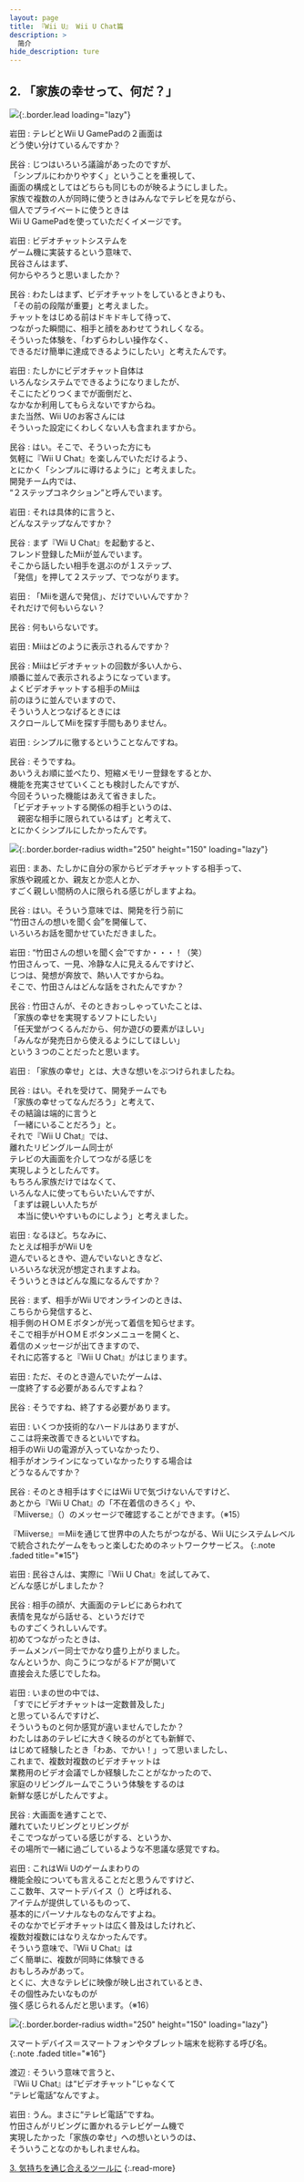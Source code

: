 ```yaml
---
layout: page
title: 『Wii U』 Wii U Chat篇
description: >
  简介
hide_description: ture
---
```


## 2. 「家族の幸せって、何だ？」

![](/interviews/jp/wiiu/hardware/vol6/img/mainvisual2.jpg){:.border.lead loading="lazy"}



岩田
: テレビとWii U GamePadの２画面は<br>どう使い分けているんですか？

民谷
: じつはいろいろ議論があったのですが、<br>「シンプルにわかりやすく」ということを重視して、<br>画面の構成としてはどちらも同じものが映るようにしました。<br>家族で複数の人が同時に使うときはみんなでテレビを見ながら、<br>個人でプライベートに使うときは<br>Wii U GamePadを使っていただくイメージです。

岩田
: ビデオチャットシステムを<br>ゲーム機に実装するという意味で、<br>民谷さんはまず、<br>何からやろうと思いましたか？

民谷
: わたしはまず、ビデオチャットをしているときよりも、<br>「その前の段階が重要」と考えました。<br>チャットをはじめる前はドキドキして待って、<br>つながった瞬間に、相手と顔をあわせてうれしくなる。<br>そういった体験を、「わずらわしい操作なく、<br>できるだけ簡単に達成できるようにしたい」と考えたんです。

岩田
: たしかにビデオチャット自体は<br>いろんなシステムでできるようになりましたが、<br>そこにたどりつくまでが面倒だと、<br>なかなか利用してもらえないですからね。<br>また当然、Wii Uのお客さんには<br>そういった設定にくわしくない人も含まれますから。

民谷
: はい。そこで、そういった方にも<br>気軽に『Wii U Chat』を楽しんでいただけるよう、<br>とにかく「シンプルに導けるように」と考えました。<br>開発チーム内では、<br>“２ステップコネクション”と呼んでいます。

岩田
: それは具体的に言うと、<br>どんなステップなんですか？

民谷
: まず『Wii U Chat』を起動すると、<br>フレンド登録したMiiが並んでいます。<br>そこから話したい相手を選ぶのが１ステップ、<br>「発信」を押して２ステップ、でつながります。

岩田
: 「Miiを選んで発信」、だけでいいんですか？<br>それだけで何もいらない？

民谷
: 何もいらないです。

岩田
: Miiはどのように表示されるんですか？

民谷
: Miiはビデオチャットの回数が多い人から、<br>順番に並んで表示されるようになっています。<br>よくビデオチャットする相手のMiiは<br>前のほうに並んでいますので、<br>そういう人とつなげるときには<br>スクロールしてMiiを探す手間もありません。

岩田
: シンプルに徹するということなんですね。

民谷
: そうですね。<br>あいうえお順に並べたり、短縮メモリー登録をするとか、<br>機能を充実させていくことも検討したんですが、<br>今回そういった機能はあえて省きました。<br>「ビデオチャットする関係の相手というのは、<br>　親密な相手に限られているはず」と考えて、<br>とにかくシンプルにしたかったんです。

![](/interviews/jp/wiiu/hardware/vol6/img/photo4.jpg){:.border.border-radius width="250" height="150"  loading="lazy"}


岩田
: まあ、たしかに自分の家からビデオチャットする相手って、<br>家族や親戚とか、親友とか恋人とか、<br>すごく親しい間柄の人に限られる感じがしますよね。

民谷
: はい。そういう意味では、開発を行う前に<br>“竹田さんの想いを聞く会”を開催して、<br>いろいろお話を聞かせていただきました。

岩田
: “竹田さんの想いを聞く会”ですか・・・！（笑）<br>竹田さんって、一見、冷静な人に見えるんですけど、<br>じつは、発想が奔放で、熱い人ですからね。<br>そこで、竹田さんはどんな話をされたんですか？

民谷
: 竹田さんが、そのときおっしゃっていたことは、<br>「家族の幸せを実現するソフトにしたい」<br>「任天堂がつくるんだから、何か遊びの要素がほしい」<br>「みんなが発売日から使えるようにしてほしい」<br>という３つのことだったと思います。

岩田
: 「家族の幸せ」とは、大きな想いをぶつけられましたね。

民谷
: はい。それを受けて、開発チームでも<br>「家族の幸せってなんだろう」と考えて、<br>その結論は端的に言うと<br>「一緒にいることだろう」と。<br>それで『Wii U Chat』では、<br>離れたリビングルーム同士が<br>テレビの大画面を介してつながる感じを<br>実現しようとしたんです。<br>もちろん家族だけではなくて、<br>いろんな人に使ってもらいたいんですが、<br>「まずは親しい人たちが<br>　本当に使いやすいものにしよう」と考えました。

岩田
: なるほど。ちなみに、<br>たとえば相手がWii Uを<br>遊んでいるときや、遊んでいないときなど、<br>いろいろな状況が想定されますよね。<br>そういうときはどんな風になるんですか？

民谷
: まず、相手がWii Uでオンラインのときは、<br>こちらから発信すると、<br>相手側のＨＯＭＥボタンが光って着信を知らせます。<br>そこで相手がＨＯＭＥボタンメニューを開くと、<br>着信のメッセージが出てきますので、<br>それに応答すると『Wii U Chat』がはじまります。

岩田
: ただ、そのとき遊んでいたゲームは、<br>一度終了する必要があるんですよね？

民谷
: そうですね、終了する必要があります。

岩田
: いくつか技術的なハードルはありますが、<br>ここは将来改善できるといいですね。<br>相手のWii Uの電源が入っていなかったり、<br>相手がオンラインになっていなかったりする場合は<br>どうなるんですか？

民谷
: そのとき相手はすぐにはWii Uで気づけないんですけど、<br>あとから『Wii U Chat』の「不在着信のきろく」や、<br>『Miiverse』（）のメッセージで確認することができます。（※15）


『Miiverse』＝Miiを通じて世界中の人たちがつながる、Wii Uにシステムレベルで統合されたゲームをもっと楽しむためのネットワークサービス。
{:.note .faded title="※15"}

岩田
: 民谷さんは、実際に『Wii U Chat』を試してみて、<br>どんな感じがしましたか？

民谷
: 相手の顔が、大画面のテレビにあらわれて<br>表情を見ながら話せる、というだけで<br>ものすごくうれしいんです。<br>初めてつながったときは、<br>チームメンバー同士でかなり盛り上がりました。<br>なんというか、向こうにつながるドアが開いて<br>直接会えた感じでしたね。

岩田
: いまの世の中では、<br>「すでにビデオチャットは一定数普及した」<br>と思っているんですけど、<br>そういうものと何か感覚が違いませんでしたか？<br>わたしはあのテレビに大きく映るのがとても新鮮で、<br>はじめて経験したとき「わあ、でかい！」って思いましたし、<br>これまで、複数対複数のビデオチャットは<br>業務用のビデオ会議でしか経験したことがなかったので、<br>家庭のリビングルームでこういう体験をするのは<br>新鮮な感じがしたんですよ。

民谷
: 大画面を通すことで、<br>離れていたリビングとリビングが<br>そこでつながっている感じがする、というか、<br>その場所で一緒に過ごしているような不思議な感覚ですね。

岩田
: これはWii Uのゲームまわりの<br>機能全般についても言えることだと思うんですけど、<br>ここ数年、スマートデバイス（）と呼ばれる、<br>アイテムが提供しているものって、<br>基本的にパーソナルなものなんですよね。<br>そのなかでビデオチャットは広く普及はしたけれど、<br>複数対複数にはなりえなかったんです。<br>そういう意味で、『Wii U Chat』は<br>ごく簡単に、複数が同時に体験できる<br>おもしろみがあって。<br>とくに、大きなテレビに映像が映し出されているとき、<br>その個性みたいなものが<br>強く感じられるんだと思います。（※16）

![](/interviews/jp/wiiu/hardware/vol6/img/photo5.jpg){:.border.border-radius width="250" height="150"  loading="lazy"}



スマートデバイス＝スマートフォンやタブレット端末を総称する呼び名。
{:.note .faded title="※16"}

渡辺
: そういう意味で言うと、<br>『Wii U Chat』は“ビデオチャット”じゃなくて<br>“テレビ電話”なんですよ。

岩田
: うん。まさに“テレビ電話”ですね。<br>竹田さんがリビングに置かれるテレビゲーム機で<br>実現したかった「家族の幸せ」への想いというのは、<br>そういうことなのかもしれませんね。


[3. 気持ちを通じ合えるツールに](3.md)
{:.read-more}
